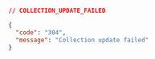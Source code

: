 ```json [304]
// COLLECTION_UPDATE_FAILED

{
  "code": "304",
  "message": "Collection update failed"
}
```